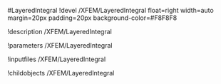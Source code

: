 <!-- MOOSE Object Documentation Stub: Remove this when content is added. -->
#LayeredIntegral
!devel /XFEM/LayeredIntegral float=right width=auto margin=20px padding=20px background-color=#F8F8F8

!description /XFEM/LayeredIntegral

!parameters /XFEM/LayeredIntegral

!inputfiles /XFEM/LayeredIntegral

!childobjects /XFEM/LayeredIntegral
